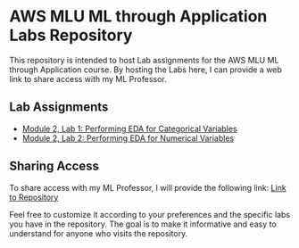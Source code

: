 # AWS MLU ML through Application Labs Repository

This repository is intended to host Lab assignments for the AWS MLU ML through Application course. By hosting the Labs here, I can provide a web link to share access with my ML Professor.

## Lab Assignments

- [Module 2, Lab 1: Performing EDA for Categorical Variables](https://github.com/TLeonidas/AWS-MLU-ML-through-Application-Labs/blob/main/MLUMLA-EN-M2-Lab1.ipynb)
- [Module 2, Lab 2: Performing EDA for Numerical Variables](https://github.com/TLeonidas/AWS-MLU-ML-through-Application-Labs/blob/1f9b775fd1dbe4cca9a71b086ad173401d905094/MLUMLA-EN-M2-Lab2.ipynb)

## Sharing Access

To share access with my ML Professor, I will provide the following link: [Link to Repository](link/to/repository)

Feel free to customize it according to your preferences and the specific labs you have in the repository. The goal is to make it informative and easy to understand for anyone who visits the repository.
